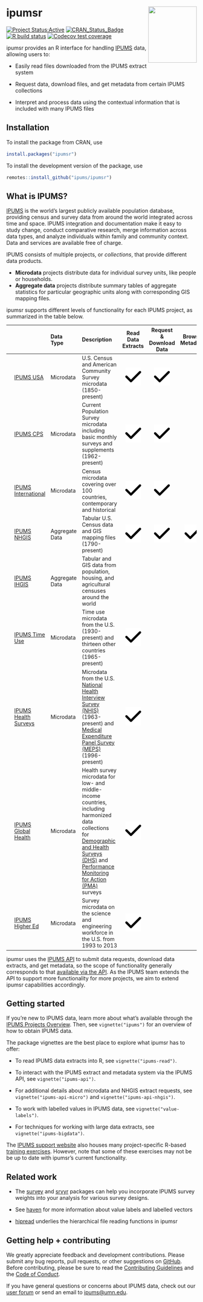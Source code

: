 
<!-- README.md is generated from README.Rmd. Please edit that file -->

# ipumsr <img src="man/figures/logo.png" align="right" height="149" width="128.5"/>

<!-- badges: start -->

[![Project
Status:Active](https://www.repostatus.org/badges/latest/active.svg)](https://www.repostatus.org/#active)
[![CRAN_Status_Badge](https://www.r-pkg.org/badges/version/ipumsr)](https://CRAN.R-project.org/package=ipumsr)
[![R build
status](https://github.com/ipums/ipumsr/workflows/R-CMD-check/badge.svg)](https://github.com/ipums/ipumsr/actions)
[![Codecov test
coverage](https://codecov.io/gh/ipums/ipumsr/branch/main/graph/badge.svg)](https://app.codecov.io/gh/ipums/ipumsr?branch=main)

<!-- badges: end -->

ipumsr provides an R interface for handling
[IPUMS](https://www.ipums.org) data, allowing users to:

- Easily read files downloaded from the IPUMS extract system

- Request data, download files, and get metadata from certain IPUMS
  collections

- Interpret and process data using the contextual information that is
  included with many IPUMS files

## Installation

To install the package from CRAN, use

``` r
install.packages("ipumsr")
```

To install the development version of the package, use

``` r
remotes::install_github("ipums/ipumsr")
```

## What is IPUMS?

[IPUMS](https://www.ipums.org) is the world’s largest publicly available
population database, providing census and survey data from around the
world integrated across time and space. IPUMS integration and
documentation make it easy to study change, conduct comparative
research, merge information across data types, and analyze individuals
within family and community context. Data and services are available
free of charge.

IPUMS consists of multiple projects, or *collections*, that provide
different data products.

- **Microdata** projects distribute data for individual survey units,
  like people or households.
- **Aggregate data** projects distribute summary tables of aggregate
  statistics for particular geographic units along with corresponding
  GIS mapping files.

ipumsr supports different levels of functionality for each IPUMS
project, as summarized in the table below.

<table class="table-hover table-proj-summary">
<thead>
<tr>
<th style="text-align:center;">
</th>
<th style="text-align:left;">
</th>
<th style="text-align:left;">
Data Type
</th>
<th style="text-align:left;">
Description
</th>
<th style="text-align:center;">
Read Data Extracts
</th>
<th style="text-align:center;">
Request & Download Data
</th>
<th style="text-align:center;">
Browse Metadata
</th>
</tr>
</thead>
<tbody>
<tr>
<td style="text-align:center;">
<a href='https://usa.ipums.org/usa/'><img src='man/figures/logo-square_usa_50x50.png'></a>
</td>
<td style="text-align:left;">
<a href='https://usa.ipums.org/usa/'>IPUMS USA</a>
</td>
<td style="text-align:left;">
Microdata
</td>
<td style="text-align:left;">
U.S. Census and American Community Survey microdata (1850-present)
</td>
<td style="text-align:center;">
<img src='man/figures/check-solid.svg' class='icon-check'>
</td>
<td style="text-align:center;">
<img src='man/figures/check-solid.svg' class='icon-check'>
</td>
<td style="text-align:center;">
</td>
</tr>
<tr>
<td style="text-align:center;">
<a href='https://cps.ipums.org/cps/'><img src='man/figures/logo-square_cps_50x50.png'></a>
</td>
<td style="text-align:left;">
<a href='https://cps.ipums.org/cps/'>IPUMS CPS</a>
</td>
<td style="text-align:left;">
Microdata
</td>
<td style="text-align:left;">
Current Population Survey microdata including basic monthly surveys and
supplements (1962-present)
</td>
<td style="text-align:center;">
<img src='man/figures/check-solid.svg' class='icon-check'>
</td>
<td style="text-align:center;">
<img src='man/figures/check-solid.svg' class='icon-check'>
</td>
<td style="text-align:center;">
</td>
</tr>
<tr>
<td style="text-align:center;">
<a href='https://international.ipums.org/international/'><img src='man/figures/logo-square_international_50x50.png'></a>
</td>
<td style="text-align:left;">
<a href='https://international.ipums.org/international/'>IPUMS
International</a>
</td>
<td style="text-align:left;">
Microdata
</td>
<td style="text-align:left;">
Census microdata covering over 100 countries, contemporary and
historical
</td>
<td style="text-align:center;">
<img src='man/figures/check-solid.svg' class='icon-check'>
</td>
<td style="text-align:center;">
<img src='man/figures/check-solid.svg' class='icon-check'>
</td>
<td style="text-align:center;">
</td>
</tr>
<tr>
<td style="text-align:center;">
<a href='https://www.nhgis.org/'><img src='man/figures/logo-square_nhgis50x50.png'></a>
</td>
<td style="text-align:left;">
<a href='https://www.nhgis.org/'>IPUMS NHGIS</a>
</td>
<td style="text-align:left;">
Aggregate Data
</td>
<td style="text-align:left;">
Tabular U.S. Census data and GIS mapping files (1790-present)
</td>
<td style="text-align:center;">
<img src='man/figures/check-solid.svg' class='icon-check'>
</td>
<td style="text-align:center;">
<img src='man/figures/check-solid.svg' class='icon-check'>
</td>
<td style="text-align:center;">
<img src='man/figures/check-solid.svg' class='icon-check'>
</td>
</tr>
<tr>
<td style="text-align:center;">
<a href='https://ihgis.ipums.org/'><img src='man/figures/logo-square_ihgis_50x50.png'></a>
</td>
<td style="text-align:left;">
<a href='https://ihgis.ipums.org/'>IPUMS IHGIS</a>
</td>
<td style="text-align:left;">
Aggregate Data
</td>
<td style="text-align:left;">
Tabular and GIS data from population, housing, and agricultural censuses
around the world
</td>
<td style="text-align:center;">
</td>
<td style="text-align:center;">
</td>
<td style="text-align:center;">
</td>
</tr>
<tr>
<td style="text-align:center;">
<a href='https://timeuse.ipums.org/'><img src='man/figures/logo-square_time-use_50x50.png'></a>
</td>
<td style="text-align:left;">
<a href='https://timeuse.ipums.org/'>IPUMS Time Use</a>
</td>
<td style="text-align:left;">
Microdata
</td>
<td style="text-align:left;">
Time use microdata from the U.S. (1930-present) and thirteen other
countries (1965-present)
</td>
<td style="text-align:center;">
<img src='man/figures/check-solid.svg' class='icon-check'>
</td>
<td style="text-align:center;">
</td>
<td style="text-align:center;">
</td>
</tr>
<tr>
<td style="text-align:center;">
<a href='https://healthsurveys.ipums.org/'><img src='man/figures/logo-square_health-surveys_50x50.png'></a>
</td>
<td style="text-align:left;">
<a href='https://healthsurveys.ipums.org/'>IPUMS Health Surveys</a>
</td>
<td style="text-align:left;">
Microdata
</td>
<td style="text-align:left;">
Microdata from the U.S. <a href='https://nhis.ipums.org/nhis/'>National
Health Interview Survey (NHIS)</a> (1963-present) and
<a href='https://meps.ipums.org/meps/'>Medical Expenditure Panel Survey
(MEPS)</a> (1996-present)
</td>
<td style="text-align:center;">
<img src='man/figures/check-solid.svg' class='icon-check'>
</td>
<td style="text-align:center;">
</td>
<td style="text-align:center;">
</td>
</tr>
<tr>
<td style="text-align:center;">
<a href='https://globalhealth.ipums.org/'><img src='man/figures/logo-square_global-health_50x50.png'></a>
</td>
<td style="text-align:left;">
<a href='https://globalhealth.ipums.org/'>IPUMS Global Health</a>
</td>
<td style="text-align:left;">
Microdata
</td>
<td style="text-align:left;">
Health survey microdata for low- and middle-income countries, including
harmonized data collections for
<a href='https://www.idhsdata.org/'>Demographic and Health Surveys
(DHS)</a> and <a href='https://pma.ipums.org/'>Performance Monitoring
for Action (PMA)</a> surveys
</td>
<td style="text-align:center;">
<img src='man/figures/check-solid.svg' class='icon-check'>
</td>
<td style="text-align:center;">
</td>
<td style="text-align:center;">
</td>
</tr>
<tr>
<td style="text-align:center;">
<a href='https://highered.ipums.org/highered/'><img src='man/figures/logo-square_higher-ed_50x50.png'></a>
</td>
<td style="text-align:left;">
<a href='https://highered.ipums.org/highered/'>IPUMS Higher Ed</a>
</td>
<td style="text-align:left;">
Microdata
</td>
<td style="text-align:left;">
Survey microdata on the science and engineering workforce in the U.S.
from 1993 to 2013
</td>
<td style="text-align:center;">
<img src='man/figures/check-solid.svg' class='icon-check'>
</td>
<td style="text-align:center;">
</td>
<td style="text-align:center;">
</td>
</tr>
</tbody>
</table>

ipumsr uses the [IPUMS API](https://developer.ipums.org/) to submit data
requests, download data extracts, and get metadata, so the scope of
functionality generally corresponds to that [available via the
API](https://developer.ipums.org/docs/v2/apiprogram/apis/). As the IPUMS
team extends the API to support more functionality for more projects, we
aim to extend ipumsr capabilities accordingly.

## Getting started

If you’re new to IPUMS data, learn more about what’s available through
the [IPUMS Projects Overview](https://www.ipums.org/overview). Then, see
`vignette("ipums")` for an overview of how to obtain IPUMS data.

The package vignettes are the best place to explore what ipumsr has to
offer:

- To read IPUMS data extracts into R, see `vignette("ipums-read")`.

- To interact with the IPUMS extract and metadata system via the IPUMS
  API, see `vignette("ipums-api")`.

- For additional details about microdata and NHGIS extract requests, see
  `vignette("ipums-api-micro")` and `vignette("ipums-api-nhgis")`.

- To work with labelled values in IPUMS data, see
  `vignette("value-labels")`.

- For techniques for working with large data extracts, see
  `vignette("ipums-bigdata")`.

The [IPUMS support website](https://www.ipums.org/support) also houses
many project-specific R-based [training
exercises](https://www.ipums.org/support/exercises). However, note that
some of these exercises may not be be up to date with ipumsr’s current
functionality.

## Related work

- The [survey](http://r-survey.r-forge.r-project.org/survey/) and
  [srvyr](https://github.com/gergness/srvyr/) packages can help you
  incorporate IPUMS survey weights into your analysis for various survey
  designs.

- See [haven](https://haven.tidyverse.org/index.html) for more
  information about value labels and labelled vectors

- [hipread](https://github.com/ipums/hipread) underlies the hierarchical
  file reading functions in ipumsr

## Getting help + contributing

We greatly appreciate feedback and development contributions. Please
submit any bug reports, pull requests, or other suggestions on
[GitHub](https://github.com/ipums/ipumsr/issues). Before contributing,
please be sure to read the [Contributing
Guidelines](https://tech.popdata.org/ipumsr/CONTRIBUTING.html) and the
[Code of Conduct](https://tech.popdata.org/ipumsr/CODE_OF_CONDUCT.html).

If you have general questions or concerns about IPUMS data, check out
our [user forum](https://forum.ipums.org) or send an email to
<ipums@umn.edu>.
